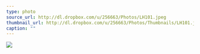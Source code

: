 ```yaml
---
type: photo
source_url: http://dl.dropbox.com/u/256663/Photos/LH101.jpeg
thumbnail_url: http://dl.dropbox.com/u/256663/Photos/Thumbnails/LH101.jpeg
caption: ""
---
```

![](http://dl.dropbox.com/u/256663/Photos/LH101.jpeg)